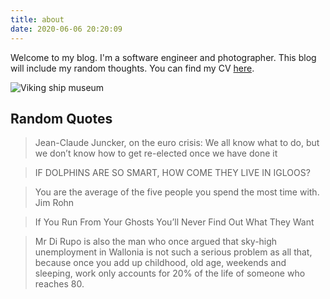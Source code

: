 ```yaml
---
title: about
date: 2020-06-06 20:20:09
---
```


Welcome to my blog. I'm a software engineer and photographer. This blog will include my random thoughts. You can find my CV [here](../assets/cv.pdf).

![Viking ship museum](https://i.imgur.com/ysNw56Y.jpg "Viking ship museum")

## Random Quotes
> Jean-Claude Juncker, on the euro crisis:
> We all know what to do, but we don’t know how to get re-elected once we have done it

> IF DOLPHINS ARE SO SMART, HOW COME THEY LIVE IN IGLOOS?

> You are the average of the five people you spend the most time with.
Jim Rohn

> If You Run From Your Ghosts You’ll Never Find Out What They Want

> Mr Di Rupo is also the man who once argued that sky-high unemployment in Wallonia is not such a serious problem as all that, because once you add up childhood, old age, weekends and sleeping, work only accounts for 20% of the life of someone who reaches 80.
